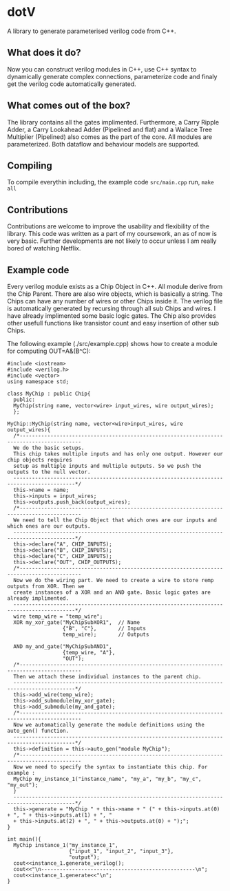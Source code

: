 # dotV
A library to generate parameterised verilog code from C++.

## What does it do?
Now you can construct verilog modules in C++, use C++ syntax to dynamically generate complex connections, parameterize code and finaly get the verilog code automatically generated.

## What comes out of the box?
The library contains all the gates implimented. Furthermore, a Carry Ripple Adder, a Carry Lookahead Adder (Pipelined and flat) and a Wallace Tree Multiplier (Pipelined) also comes as the part of the core. All modules are parameterized. Both dataflow and behaviour models are supported. 

## Compiling
To compile everythin including, the example code ```src/main.cpp``` run,
```make all```

## Contributions
Contributions are welcome to improve the usability and flexibility of the library. This code was written as a part of my coursework, an as of now is very basic. Further developments are not likely to occur unless I am really bored of watching Netflix.

## Example code
Every verilog module exists as a Chip Object in C++. All module
derive from the Chip Parent. There are also wire objects, which is basically a string. The Chips can
have any number of wires or other Chips inside it. The verilog file is automatically generated by
recursing through all sub Chips and wires. I have already implimented some basic logic gates. The
Chip also provides other usefull functions like transistor count and easy insertion of other sub Chips.

The following example (./src/example.cpp) shows how to create a module for computing
OUT=A&(B^C):

```
#include <iostream>
#include <verilog.h>
#include <vector>
using namespace std;

class MyChip : public Chip{
  public:
  MyChip(string name, vector<wire> input_wires, wire output_wires);
  };
  
MyChip::MyChip(string name, vector<wire>input_wires, wire output_wires){
  /*------------------------------------------------------------------------------------------
  We do the basic setups.
  This chip takes multiple inputs and has only one output. However our chip objects requires
  setup as multiple inputs and multiple outputs. So we push the outputs to the null vector.
  ------------------------------------------------------------------------------------------*/
  this->name = name;
  this->inputs = input_wires;
  this->outputs.push_back(output_wires);
  /*------------------------------------------------------------------------------------------
  We need to tell the Chip Object that which ones are our inputs and which ones are our outputs.
  ------------------------------------------------------------------------------------------*/
  this->declare("A", CHIP_INPUTS);
  this->declare("B", CHIP_INPUTS);
  this->declare("C", CHIP_INPUTS);
  this->declare("OUT", CHIP_OUTPUTS);
  /*------------------------------------------------------------------------------------------
  Now we do the wiring part. We need to create a wire to store remp outputs from XOR. Then we
  create instances of a XOR and an AND gate. Basic logic gates are already implimented.
  ------------------------------------------------------------------------------------------*/
  wire temp_wire = "temp_wire";
  XOR my_xor_gate("MyChipSubXOR1",  // Name
                  {"B", "C"},       // Inputs
                  temp_wire);       // Outputs
  
  AND my_and_gate("MyChipSubAND1",
                  {temp_wire, "A"},
                  "OUT");
  /*------------------------------------------------------------------------------------------
  Then we attach these individual instances to the parent chip.
  ------------------------------------------------------------------------------------------*/
  this->add_wire(temp_wire);
  this->add_submodule(my_xor_gate);
  this->add_submodule(my_and_gate);
  /*------------------------------------------------------------------------------------------
  Now we automatically generate the module definitions using the auto_gen() function.
  ------------------------------------------------------------------------------------------*/
  this->definition = this->auto_gen("module MyChip");
  /*------------------------------------------------------------------------------------------
  Now we need to specify the syntax to instantiate this chip. For example :
  MyChip my_instance_1("instance_name", "my_a", "my_b", "my_c", "my_out");
  }
  ------------------------------------------------------------------------------------------*/
  this->generate = "MyChip " + this->name + " (" + this->inputs.at(0) + ", " + this->inputs.at(1) + ", "
  + this->inputs.at(2) + ", " + this->outputs.at(0) + ");";
}

int main(){
  MyChip instance_1("my_instance_1",
                    {"input_1", "input_2", "input_3"},
                    "output");
  cout<<instance_1.generate_verilog();
  cout<<"\n--------------------------------------------------\n";
  cout<<instance_1.generate<<"\n";
}
```




